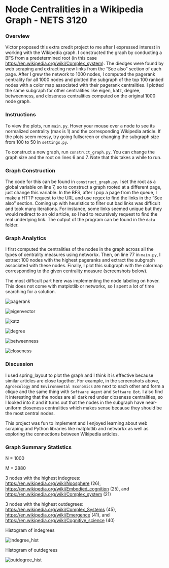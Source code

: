 # Node Centralities in a Wikipedia Graph - NETS 3120

### Overview

Victor proposed this extra credit project to me after I expressed interest in working with the Wikipedia graph. I constructed the graph by conducting a BFS from a predetermined root (in this case https://en.wikipedia.org/wiki/Complex_system). The diedges were found by web scraping and extracting new links from the “See also” section of each page. After I grew the network to 1000 nodes, I computed the pagerank centrality for all 1000 nodes and plotted the subgraph of the top 100 ranked nodes with a color map associated with their pagerank centralities. I plotted the same subgraph for other centralities like eigen, katz, degree, betweenness, and closeness centralities computed on the original 1000 node graph.

### Instructions

To view the plots, run `main.py`. Hover your mouse over a node to see its normalized centrality (max is 1) and the corresponding Wikipedia article. If the plots seem messy, try going fullscreen or changing the subgraph size from 100 to 50 in `settings.py`.

To construct a new graph, run `construct_graph.py`. You can change the graph size and the root on lines 6 and 7. Note that this takes a while to run.

### Graph Construction

The code for this can be found in `construct_graph.py`. I set the root as a global variable on line 7, so to construct a graph rooted at a different page, just change this variable. In the BFS, after I pop a page from the queue, I make a HTTP request to the URL and use regex to find the links in the “See also” section. Coming up with heuristics to filter out bad links was difficult and took many iterations. For instance, some links seemed unique but they would redirect to an old article, so I had to recursively request to find the real underlying link. The output of the program can be found in the `data` folder.


### Graph Analytics

I first computed the centralities of the nodes in the graph across all the types of centrality measures using networkx. Then, on line 77 in `main.py`, I extract 100 nodes with the highest pageranks and extract the subgraph associated with these nodes. Finally, I plot this subgraph with the colormap corresponding to the given centrality measure (screenshots below).

The most difficult part here was implementing the node labeling on hover. This does not come with matplotlib or networkx, so I spent a lot of time searching for a solution.

![pagerank](images/pagerank.png)

![eigenvector](images/eigenvector.png)

![katz](images/katz.png)

![degree](images/degree.png)

![betweenness](images/betweenness.png)

![closeness](images/closeness.png)

### Discussion

I used spring_layout to plot the graph and I think it is effective because similar articles are close together. For example, in the screenshots above, `Agroecology` and `Environmental Economics` are next to each other and form a clique and the same thing with `Software Agent` and `Software Bot`. I also find it interesting that the nodes are all dark red under closeness centralities, so I looked into it and it turns out that the nodes in the subgraph have near-uniform closeness centralities which makes sense because they should be the most central nodes.

This project was fun to implement and I enjoyed learning about web scraping and Python libraries like matplotlib and networkx as well as exploring the connections between Wikipedia articles.

### Graph Summary Statistics

N = 1000

M = 2880

3 nodes with the highest indegrees: https://en.wikipedia.org/wiki/Noosphere (26), https://en.wikipedia.org/wiki/Embodied_cognition (25), and https://en.wikipedia.org/wiki/Complex_system (21)

3 nodes with the highest outdegrees: https://en.wikipedia.org/wiki/Complex_Systems (45), https://en.wikipedia.org/wiki/Emergence (41), and https://en.wikipedia.org/wiki/Cognitive_science (40)

Histogram of indegrees

![indegree_hist](images/indegree_hist.png)

Histogram of outdegrees

![outdegree_hist](images/outdegree_hist.png)






